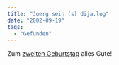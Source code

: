 ```yaml
---
title: "Joerg sein (s) dija.log"
date: "2002-09-19"
tags:
  - "Gefunden"
---
```


Zum [zweiten Geburtstag](http://joerg.antville.org/stories/156371/) alles Gute!
